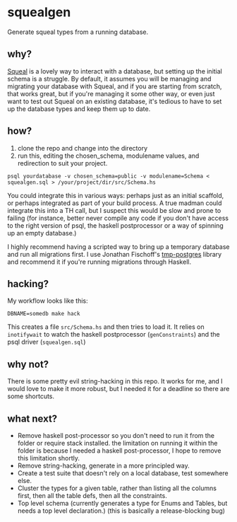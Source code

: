# squealgen

Generate squeal types from a running database.

## why?

[Squeal](https://hackage.haskell.org/package/squeal-postgresql) is a lovely way to interact with a database, but setting up the initial schema is a struggle.
By default, it assumes you will be managing and migrating your database with Squeal, and if you are starting 
from scratch, that works great, but if you're managing it some other way, or even just want to test out Squeal
on an existing database, it's tedious to have to set up the database types and keep them up to date.

## how?

1. clone the repo and change into the directory
2. run this, editing the chosen_schema, modulename values, and redirection to suit your project.

```
psql yourdatabase -v chosen_schema=public -v modulename=Schema < squealgen.sql > /your/project/dir/src/Schema.hs
```

You could integrate this in various ways: perhaps just as an initial scaffold, or perhaps integrated as part 
of your build process. A true madman could integrate this into a TH call, but I suspect this would be slow and
prone to failing (for instance, better never compile any code if you don't have access to the right version
of psql, the haskell postprocessor or a way of spinning up an empty database.)

I highly recommend having a scripted way to bring up a temporary database and run all migrations first. I use
Jonathan Fischoff's [tmp-postgres](https://hackage.haskell.org/package/tmp-postgres-1.34.1.0) library and 
recommend it if you're running migrations through Haskell.

## hacking?

My workflow looks like this:

```DBNAME=somedb make hack```

This creates a file `src/Schema.hs` and then tries to load it. It relies on `inotifywait` to watch the
haskell postprocessor (`genConstraints`) and the psql driver (`squealgen.sql`)

## why not?

There is some pretty evil string-hacking in this repo. It works for me, and I would love to make it
more robust, but I needed it for a deadline so there are some shortcuts.

## what next?

- Remove haskell post-processor so you don't need to run it from the folder or require stack installed.
  the limitation on running it within the folder is because I needed a haskell post-processor, I hope to
  remove this limitation shortly.
- Remove string-hacking, generate in a more principled way.
- Create a test suite that doesn't rely on a local database, test somewhere else.
- Cluster the types for a given table, rather than listing all the columns first, then all the table defs,
  then all the constraints.
- Top level schema (currently generates a type for Enums and Tables, but needs a top level declaration.) 
  (this is basically a release-blocking bug)

